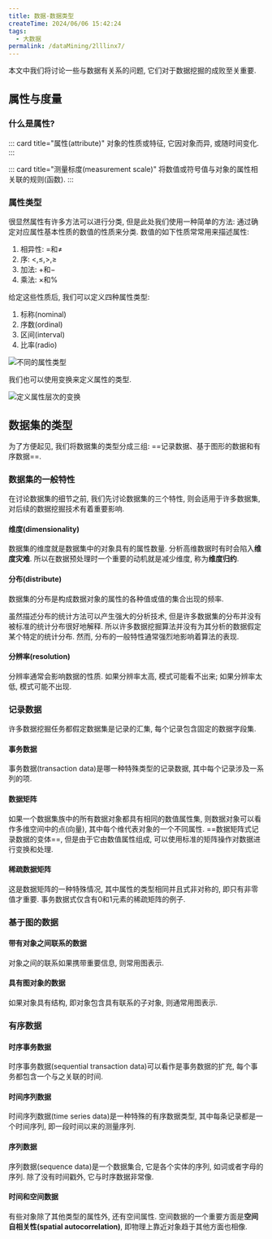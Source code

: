 ```yaml
---
title: 数据-数据类型
createTime: 2024/06/06 15:42:24
tags:
  - 大数据
permalink: /dataMining/2lllinx7/
---
```

本文中我们将讨论一些与数据有关系的问题, 它们对于数据挖掘的成败至关重要.
<!-- more -->
## 属性与度量
### 什么是属性?
::: card  title="属性(attribute)" 
对象的性质或特征, 它因对象而异, 或随时间变化.
:::

::: card  title="测量标度(measurement scale)"
将数值或符号值与对象的属性相关联的规则(函数).
:::

### 属性类型
很显然属性有许多方法可以进行分类, 但是此处我们使用一种简单的方法: 通过确定对应属性基本性质的数值的性质来分类. 数值的如下性质常常用来描述属性:
1. 相异性: $=$和$\neq$
2. 序: $<$,$\le$,$>$,$\ge$
3. 加法: $+$和$-$
4. 乘法: $\times$和$\%$

给定这些性质后, 我们可以定义四种属性类型:
1. 标称(nominal)
2. 序数(ordinal)
3. 区间(interval)
4. 比率(radio)

![不同的属性类型](/screen_shot/data-attribute-type.png)

我们也可以使用变换来定义属性的类型.

![定义属性层次的变换](/screen_shot/attribute-type-trans.png)


## 数据集的类型
为了方便起见, 我们将数据集的类型分成三组: ==记录数据、基于图形的数据和有序数据==.
### 数据集的一般特性
在讨论数据集的细节之前, 我们先讨论数据集的三个特性, 则会适用于许多数据集, 对后续的数据挖掘技术有着重要影响.

#### 维度(dimensionality)
数据集的维度就是数据集中的对象具有的属性数量. 分析高维数据时有时会陷入**维度灾难**. 所以在数据预处理时一个重要的动机就是减少维度, 称为**维度归约**.

#### 分布(distribute)
数据集的分布是构成数据对象的属性的各种值或值的集合出现的频率.

虽然描述分布的统计方法可以产生强大的分析技术, 但是许多数据集的分布并没有被标准的统计分布很好地解释. 所以许多数据挖掘算法并没有为其分析的数据假定某个特定的统计分布. 然而, 分布的一般特性通常强烈地影响着算法的表现.

#### 分辨率(resolution)
分辨率通常会影响数据的性质. 如果分辨率太高, 模式可能看不出来; 如果分辨率太低, 模式可能不出现.

### 记录数据
许多数据挖掘任务都假定数据集是记录的汇集, 每个记录包含固定的数据字段集.

#### 事务数据
事务数据(transaction data)是哪一种特殊类型的记录数据, 其中每个记录涉及一系列的项.

#### 数据矩阵
如果一个数据集族中的所有数据对象都具有相同的数值属性集, 则数据对象可以看作多维空间中的点(向量), 其中每个维代表对象的一个不同属性. ==数据矩阵式记录数据的变体==, 但是由于它由数值属性组成, 可以使用标准的矩阵操作对数据进行变换和处理.

#### 稀疏数据矩阵
这是数据矩阵的一种特殊情况, 其中属性的类型相同并且式非对称的, 即只有非零值才重要. 事务数据式仅含有0和1元素的稀疏矩阵的例子.

### 基于图的数据
#### 带有对象之间联系的数据
对象之间的联系如果携带重要信息, 则常用图表示.
#### 具有图对象的数据
如果对象具有结构, 即对象包含具有联系的子对象, 则通常用图表示.

### 有序数据

#### 时序事务数据
时序事务数据(sequential transaction data)可以看作是事务数据的扩充, 每个事务都包含一个与之关联的时间.
#### 时间序列数据
时间序列数据(time series data)是一种特殊的有序数据类型, 其中每条记录都是一个时间序列, 即一段时间以来的测量序列.
#### 序列数据
序列数据(sequence data)是一个数据集合, 它是各个实体的序列, 如词或者字母的序列. 除了没有时间戳外, 它与时序数据非常像.
#### 时间和空间数据
有些对象除了其他类型的属性外, 还有空间属性. 空间数据的一个重要方面是**空间自相关性(spatial autocorrelation)**, 即物理上靠近对象趋于其他方面也相像.
